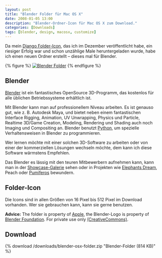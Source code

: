 ```yaml
---
layout: post
title: "Blender Folder für Mac OS X"
date: 2008-01-05 13:00
description: "Blender-Ordner-Icon für Mac OS X zum Download."
categories: [Downloads]
tags: [blender, design, macosx, customize]
---
```


Da mein [Django Folder-Icon](/django-folder-mac-osx/ "Django Folder für Mac OS X Leopard • Notizen • Stefan Imhoff"), das ich im Dezember veröffentlicht habe, ein riesiger Erfolg war und schon unzählige Male heruntergeladen wurde, habe ich einen neuen Ordner erstellt – dieses mal für Blender.

{% figure %}
<a href="/downloads/blender-osx-folder.zip"><img src="{{ site.images_dir }}blender-osx-folders.png" alt="Blender Folder"></a>
{% endfigure %}

## Blender

[Blender](http://www.blender.org/) ist ein fantastisches OpenSource 3D-Programm, das kostenlos für alle üblichen Betriebssysteme erhältlich ist.

Mit Blender kann man auf professionellem Niveau arbeiten. Es ist genauso gut, wie z. B. Autodesk Maya, und bietet neben einem fantastischen Interface Rigging, Animation, UV Unwrapping, Physics und Particle, Realtime 3D/Game Creation, Modeling, Rendering und Shading auch noch Imaging und Compositing an. Blender benutzt [Python](http://www.python.org/ "Python Programming Language -- Official Website"), um spezielle Verhaltensweisen in Blender zu programmieren.

Wer lernen möchte mit einer solchen 3D-Software zu arbeiten oder von einer der kommerziellen Lösungen wechseln möchte, dem kann ich diese Software wärmstens Empfehlen.

Das Blender es lässig mit den teuren Mitbewerbern aufnehmen kann, kann man in der [Showcase-Galerie](http://www.blender.org/features-gallery/gallery/art-gallery/) sehen oder in Projekten wie [Elephants Dream](http://orange.blender.org/ "Elephants Dream"), Peach oder  [Pumiferos](http://www.plumiferos.com/) bewundern.

## Folder-Icon

Die Icons sind in allen Größen von 16 Pixel bis 512 Pixel im Download vorhanden. Wer sie gebrauchen kann, kann sie gerne benutzen.

**Advice:** The folder is property of [Apple](http://www.apple.com/ "Apple"), the Blender-Logo is property of [Blender Foundation](http://www.blender.org/). For private use only [(CreativeCommons)](http://creativecommons.org/licenses/by-nc-nd/3.0/deed.de "Creative Commons Attribution-Noncommercial-No Derivative Works 3.0 Unported").

## Download

{% download /downloads/blender-osx-folder.zip "Blender-Folder (814 KB)" %}
